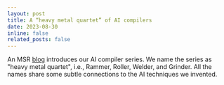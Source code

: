 ```yaml
---
layout: post
title: A “heavy metal quartet” of AI compilers
date: 2023-08-30
inline: false
related_posts: false
---
```


An MSR <a href="https://www.microsoft.com/en-us/research/blog/building-a-heavy-metal-quartet-of-ai-compilers/">blog</a> introduces our AI compiler series. We name the series as "heavy metal quartet", i.e., Rammer, Roller, Welder, and Grinder. All the names share some subtle connections to the AI techniques we invented.

